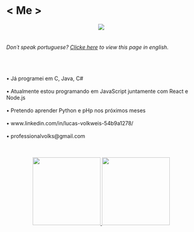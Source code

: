 # < Me >
<p align="center">
<img src="http://img.shields.io/static/v1?label=STATUS&message=EM%20DESENVOLVIMENTO&color=GREEN&style=for-the-badge"/>
<br>
  <br>
<h6>Don´t speak portuguese? <a href="https://github.com/lvolks/lvolks/blob/main/README-en.md">Clicke here</a> to view this page in english.</h6>
<br>
<br>
• Já programei em C, Java, C#
<br>
<br>
• Atualmente estou programando em JavaScript juntamente com React e Node.js
<br>
  <br>
• Pretendo aprender Python e pHp nos próximos meses
<br>
  <br>
• www.linkedin.com/in/lucas-volkweis-54b9a1278/
<br>
  <br>
• professionalvolks@gmail.com
</p>
<br>
<br>
<div align="center">
  <a href="https://github.com/lvolks">
  <img height="180em" src="https://github-readme-stats.vercel.app/api?username=lvolks&show_icons=true&theme=highcontrast&include_all_commits=true&count_private=true&title_color=C8A2C8&text_color=C8A2C8&icon_color=C8A2C8&rank_icon=github"/>
  
  <img height="180em" src="https://github-readme-stats.vercel.app/api/top-langs/?username=lvolks&layout=compact&langs_count=7&theme=highcontrast&title_color=C8A2C8&text_color=C8A2C8&icon_color=C8A2C8"/>
</div>
